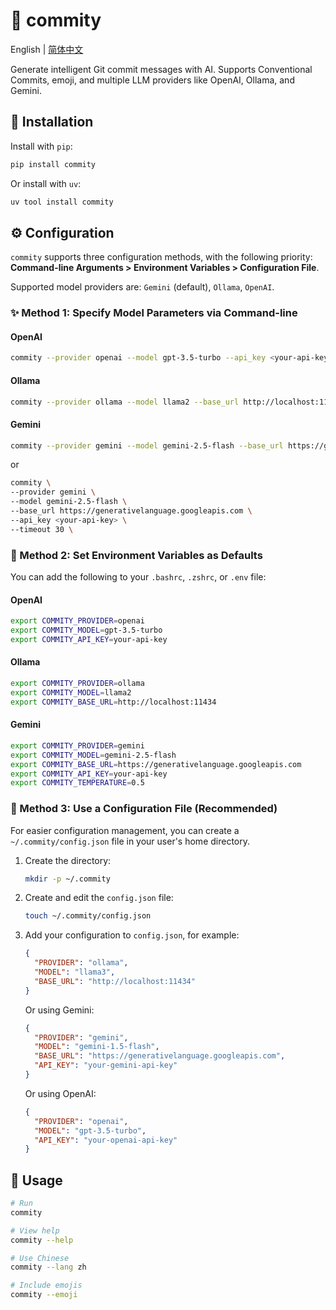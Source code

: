 # 🤖 commity

English | [简体中文](https://github.com/freboe/commity/blob/main/README.zh.md)

Generate intelligent Git commit messages with AI. Supports Conventional Commits, emoji, and multiple LLM providers like OpenAI, Ollama, and Gemini.

## 🔧 Installation

Install with `pip`:

```bash
pip install commity
```

Or install with `uv`:

```bash
uv tool install commity
```

## ⚙️ Configuration

`commity` supports three configuration methods, with the following priority: **Command-line Arguments > Environment
Variables > Configuration File**.

Supported model providers are: `Gemini` (default), `Ollama`, `OpenAI`.

### ✨ Method 1: Specify Model Parameters via Command-line

#### OpenAI

```Bash
commity --provider openai --model gpt-3.5-turbo --api_key <your-api-key>
```

#### Ollama

```Bash
commity --provider ollama --model llama2 --base_url http://localhost:11434
```

#### Gemini

```Bash
commity --provider gemini --model gemini-2.5-flash --base_url https://generativelanguage.googleapis.com --api_key <your-api-key> --timeout 30
```

or

```Bash
commity \
--provider gemini \
--model gemini-2.5-flash \
--base_url https://generativelanguage.googleapis.com \
--api_key <your-api-key> \
--timeout 30 \
```

### 🌱 Method 2: Set Environment Variables as Defaults

You can add the following to your `.bashrc`, `.zshrc`, or `.env` file:

#### OpenAI

```Bash
export COMMITY_PROVIDER=openai
export COMMITY_MODEL=gpt-3.5-turbo
export COMMITY_API_KEY=your-api-key
```

#### Ollama

```Bash
export COMMITY_PROVIDER=ollama
export COMMITY_MODEL=llama2
export COMMITY_BASE_URL=http://localhost:11434
```

#### Gemini

```Bash
export COMMITY_PROVIDER=gemini
export COMMITY_MODEL=gemini-2.5-flash
export COMMITY_BASE_URL=https://generativelanguage.googleapis.com
export COMMITY_API_KEY=your-api-key
export COMMITY_TEMPERATURE=0.5
```

### 📝 Method 3: Use a Configuration File (Recommended)

For easier configuration management, you can create a `~/.commity/config.json` file in your user's home directory.

1. Create the directory:

   ```bash
   mkdir -p ~/.commity
   ```

2. Create and edit the `config.json` file:

   ```bash
   touch ~/.commity/config.json
   ```

3. Add your configuration to `config.json`, for example:

   ```json
   {
     "PROVIDER": "ollama",
     "MODEL": "llama3",
     "BASE_URL": "http://localhost:11434"
   }
   ```

   Or using Gemini:

   ```json
   {
     "PROVIDER": "gemini",
     "MODEL": "gemini-1.5-flash",
     "BASE_URL": "https://generativelanguage.googleapis.com",
     "API_KEY": "your-gemini-api-key"
   }
   ```

   Or using OpenAI:

   ```json
   {
     "PROVIDER": "openai",
     "MODEL": "gpt-3.5-turbo",
     "API_KEY": "your-openai-api-key"
   }
   ```

## 🚀 Usage

```Bash
# Run
commity

# View help
commity --help

# Use Chinese
commity --lang zh

# Include emojis
commity --emoji
